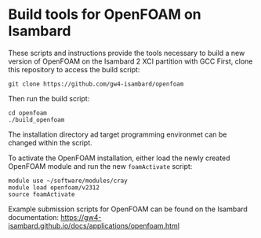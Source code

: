 # Build tools for OpenFOAM on Isambard

These scripts and instructions provide the tools necessary to build a new version of OpenFOAM on the Isambard 2 XCI partition with GCC
First, clone this repository to access the build script:

```shell script
git clone https://github.com/gw4-isambard/openfoam
```
Then run the build script:
```shell script
cd openfoam
./build_openfoam
```

The installation directory ad target programming environmet can be changed within the script.

To activate the OpenFOAM installation, either load the newly created OpenFOAM module and run the new ```foamActivate``` script:
``` shell script
module use ~/software/modules/cray
module load openfoam/v2312
source foamActivate
```

Example submission scripts for OpenFOAM can be found on the Isambard documentation: https://gw4-isambard.github.io/docs/applications/openfoam.html

